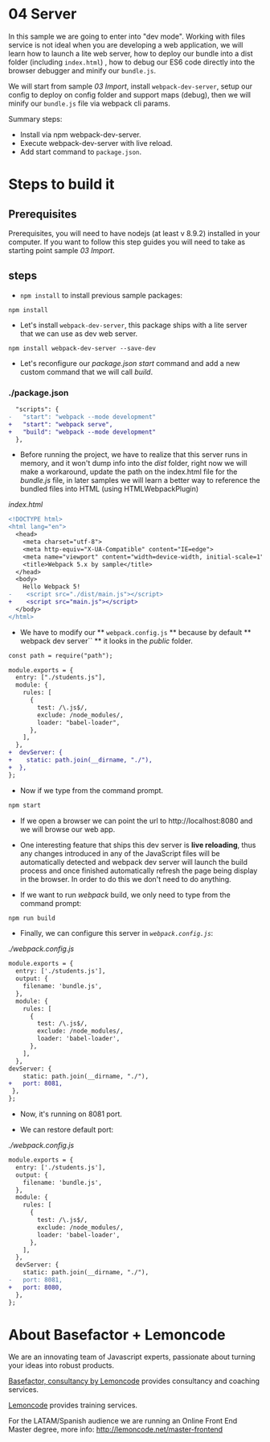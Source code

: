 # 04 Server

In this sample we are going to enter into "dev mode". Working with files service
is not ideal when you are developing a web application, we will learn how to launch
a lite web server, how to deploy our bundle into a dist folder (including `index.html`)
, how to debug our ES6 code directly into the browser debugger and minify
our `bundle.js`.

We will start from sample _03 Import_, install `webpack-dev-server`, setup our config
to deploy on config folder and support maps (debug), then we will minify
our `bundle.js` file via webpack cli params.

Summary steps:

- Install via npm webpack-dev-server.
- Execute webpack-dev-server with live reload.
- Add start command to `package.json`.

# Steps to build it

## Prerequisites

Prerequisites, you will need to have nodejs (at least v 8.9.2) installed in your computer. If you want to follow this step guides you will need to take as starting point sample _03 Import_.

## steps

- `npm install` to install previous sample packages:

```
npm install
```

- Let's install `webpack-dev-server`, this package ships with a lite server that we
  can use as dev web server.

```
npm install webpack-dev-server --save-dev
```

- Let's reconfigure our _package.json_ _start_ command and add a new custom command that we will call _build_.

### ./package.json

```diff
  "scripts": {
-   "start": "webpack --mode development"
+   "start": "webpack serve",
+   "build": "webpack --mode development"
  },
```

- Before running the project, we have to realize that this server runs in memory, and it won't dump info into the
  _dist_ folder, right now we will make a workaround, update the path on the index.html file for the _bundle.js_
  file, in later samples we will learn a better way to reference the bundled files into HTML (using HTMLWebpackPlugin)

_index.html_

```diff
<!DOCTYPE html>
<html lang="en">
  <head>
    <meta charset="utf-8">
    <meta http-equiv="X-UA-Compatible" content="IE=edge">
    <meta name="viewport" content="width=device-width, initial-scale=1">
    <title>Webpack 5.x by sample</title>
  </head>
  <body>
    Hello Webpack 5!
-    <script src="./dist/main.js"></script>
+    <script src="main.js"></script>
  </body>
</html>

```


- We have to modify our ** `webpack.config.js` ** because by default **` `webpack dev server`` ** it looks in the _public_ folder.

```diff
const path = require("path");

module.exports = {
  entry: ["./students.js"],
  module: {
    rules: [
      {
        test: /\.js$/,
        exclude: /node_modules/,
        loader: "babel-loader",
      },
    ],
  },
+  devServer: {
+    static: path.join(__dirname, "./"),
+  },
};
```

- Now if we type from the command prompt.

```bash
npm start
```

- If we open a browser we can point the url to http://localhost:8080 and we will browse our web app.

- One interesting feature that ships this dev server is **live reloading**, thus any changes introduced in any of the JavaScript files will be automatically detected and webpack dev server will launch the build process and once finished automatically refresh the page being display in the browser. In order to do this we don't need to do anything.

- If we want to run _webpack_ build, we only need to type from the command prompt:

```bash
npm run build
```

- Finally, we can configure this server in _`webpack.config.js`_:

_./webpack.config.js_

```diff
module.exports = {
  entry: ['./students.js'],
  output: {
    filename: 'bundle.js',
  },
  module: {
    rules: [
      {
        test: /\.js$/,
        exclude: /node_modules/,
        loader: 'babel-loader',
      },
    ],
  },
devServer: {
    static: path.join(__dirname, "./"),
+   port: 8081,
 },
};

```

- Now, it's running on 8081 port.

- We can restore default port:

_./webpack.config.js_

```diff
module.exports = {
  entry: ['./students.js'],
  output: {
    filename: 'bundle.js',
  },
  module: {
    rules: [
      {
        test: /\.js$/,
        exclude: /node_modules/,
        loader: 'babel-loader',
      },
    ],
  },
  devServer: {
    static: path.join(__dirname, "./"),
-   port: 8081,
+   port: 8080,
  },
};
```

# About Basefactor + Lemoncode

We are an innovating team of Javascript experts, passionate about turning your ideas into robust products.

[Basefactor, consultancy by Lemoncode](http://www.basefactor.com) provides consultancy and coaching services.

[Lemoncode](http://lemoncode.net/services/en/#en-home) provides training services.

For the LATAM/Spanish audience we are running an Online Front End Master degree, more info: http://lemoncode.net/master-frontend
